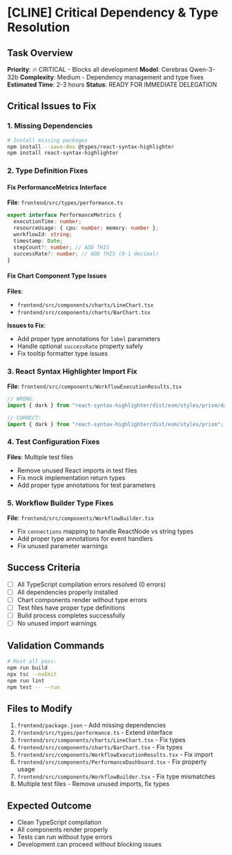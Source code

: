 # [CLINE] Critical Dependency & Type Resolution

## Task Overview

**Priority**: 🔥 CRITICAL - Blocks all development
**Model**: Cerebras Qwen-3-32b
**Complexity**: Medium - Dependency management and type fixes
**Estimated Time**: 2-3 hours
**Status**: READY FOR IMMEDIATE DELEGATION

## Critical Issues to Fix

### 1. Missing Dependencies

```bash
# Install missing packages
npm install --save-dev @types/react-syntax-highlighter
npm install react-syntax-highlighter
```

### 2. Type Definition Fixes

#### Fix PerformanceMetrics Interface

**File**: `frontend/src/types/performance.ts`

```typescript
export interface PerformanceMetrics {
  executionTime: number;
  resourceUsage: { cpu: number; memory: number };
  workflowId: string;
  timestamp: Date;
  stepCount?: number; // ADD THIS
  successRate?: number; // ADD THIS (0-1 decimal)
}
```

#### Fix Chart Component Type Issues

**Files**:

- `frontend/src/components/charts/LineChart.tsx`
- `frontend/src/components/charts/BarChart.tsx`

**Issues to Fix**:

- Add proper type annotations for `label` parameters
- Handle optional `successRate` property safely
- Fix tooltip formatter type issues

### 3. React Syntax Highlighter Import Fix

**File**: `frontend/src/components/WorkflowExecutionResults.tsx`

```typescript
// WRONG:
import { dark } from "react-syntax-highlighter/dist/esm/styles/prism/dark";

// CORRECT:
import { dark } from "react-syntax-highlighter/dist/esm/styles/prism";
```

### 4. Test Configuration Fixes

**Files**: Multiple test files

- Remove unused React imports in test files
- Fix mock implementation return types
- Add proper type annotations for test parameters

### 5. Workflow Builder Type Fixes

**File**: `frontend/src/components/WorkflowBuilder.tsx`

- Fix `connections` mapping to handle ReactNode vs string types
- Add proper type annotations for event handlers
- Fix unused parameter warnings

## Success Criteria

- [ ] All TypeScript compilation errors resolved (0 errors)
- [ ] All dependencies properly installed
- [ ] Chart components render without type errors
- [ ] Test files have proper type definitions
- [ ] Build process completes successfully
- [ ] No unused import warnings

## Validation Commands

```bash
# Must all pass:
npm run build
npx tsc --noEmit
npm run lint
npm test -- --run
```

## Files to Modify

1. `frontend/package.json` - Add missing dependencies
2. `frontend/src/types/performance.ts` - Extend interface
3. `frontend/src/components/charts/LineChart.tsx` - Fix types
4. `frontend/src/components/charts/BarChart.tsx` - Fix types
5. `frontend/src/components/WorkflowExecutionResults.tsx` - Fix import
6. `frontend/src/components/PerformanceDashboard.tsx` - Fix property usage
7. `frontend/src/components/WorkflowBuilder.tsx` - Fix type mismatches
8. Multiple test files - Remove unused imports, fix types

## Expected Outcome

- Clean TypeScript compilation
- All components render properly
- Tests can run without type errors
- Development can proceed without blocking issues

